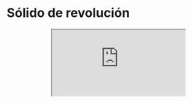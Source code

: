 # Sólido de revolución

<div style="display: flex; justify-content: center">
  <iframe src="https://editor.p5js.org/JoseMAP-99/embed/1aYzzBgZt"></iframe>
</div>

